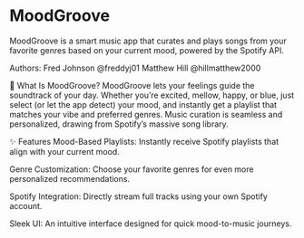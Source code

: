# MoodGroove
MoodGroove is a smart music app that curates and plays songs from your favorite genres based on your current mood, powered by the Spotify API.

Authors:
Fred Johnson @freddyj01
Matthew Hill @hillmatthew2000

🎵 What Is MoodGroove?
MoodGroove lets your feelings guide the soundtrack of your day. Whether you’re excited, mellow, happy, or blue, just select (or let the app detect) your mood, and instantly get a playlist that matches your vibe and preferred genres. Music curation is seamless and personalized, drawing from Spotify’s massive song library.

✨ Features
Mood-Based Playlists: Instantly receive Spotify playlists that align with your current mood.

Genre Customization: Choose your favorite genres for even more personalized recommendations.

Spotify Integration: Directly stream full tracks using your own Spotify account.

Sleek UI: An intuitive interface designed for quick mood-to-music journeys.

